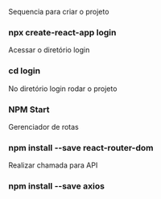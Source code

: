 Sequencia para criar o projeto
### npx create-react-app login ###

Acessar o diretório login
### cd login ###

No diretório login rodar o projeto
### NPM Start ###

Gerenciador de rotas
### npm install --save react-router-dom ###

Realizar chamada para API
 ### npm install --save axios ###